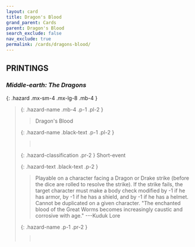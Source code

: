 ```yaml
---
layout: card
title: Dragon's Blood
grand_parent: Cards
parent: Dragon's Blood
search_exclude: false
nav_exclude: true
permalink: /cards/dragons-blood/
---
```


## PRINTINGS


### _Middle-earth: The Dragons_

{: .hazard .mx-sm-4 .mx-lg-8 .mb-4 }
> {: .hazard-name .mb-4 .p-1 .pl-2 }
> > <div class="hazard-mp"></div>
> > <div class="card-name">Dragon's Blood</div>
>
> {: .hazard-name .black-text .p-1 .pl-2 }
> > &nbsp;
>
> {: .hazard-classification .pr-2 }
> Short-event
>
> {: .hazard-text .black-text .p-2 }
> > Playable on a character facing a Dragon or Drake strike (before the dice are rolled to resolve the strike). If the strike fails, the target character must make a body check modified by -1 if he has armor, by -1 if he has a shield, and by -1 if he has a helmet. Cannot be duplicated on a given character.  "The enchanted blood of the Great Worms becomes increasingly caustic and corrosive with age." ---Kuduk Lore 
>
> {: .hazard-name .p-1 .pr-2 }
> > <div class="card-shield"></div>
> > <div class="card-corruption">&nbsp;</div>
